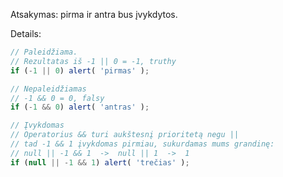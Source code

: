 Atsakymas: pirma ir antra bus įvykdytos.

Details:

```js run
// Paleidžiama.
// Rezultatas iš -1 || 0 = -1, truthy
if (-1 || 0) alert( 'pirmas' );

// Nepaleidžiamas
// -1 && 0 = 0, falsy
if (-1 && 0) alert( 'antras' );

// Įvykdomas
// Operatorius && turi aukštesnį prioritetą negu ||
// tad -1 && 1 įvykdomas pirmiau, sukurdamas mums grandinę:
// null || -1 && 1  ->  null || 1  ->  1
if (null || -1 && 1) alert( 'trečias' );
```

